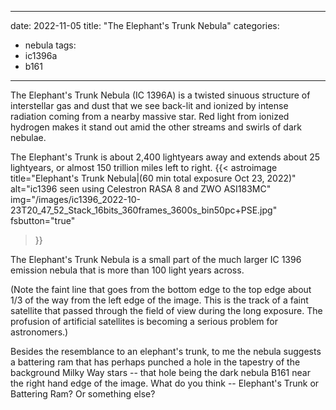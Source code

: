 ------
date: 2022-11-05
title: "The Elephant's Trunk Nebula"
categories:
- nebula
tags:
- ic1396a
- b161
---


<!--more-->
The Elephant's Trunk Nebula (IC 1396A) is a twisted sinuous structure of interstellar gas and dust that we see back-lit and ionized by intense radiation coming from a nearby massive star. Red light from ionized hydrogen makes it stand out amid the other streams and swirls of dark nebulae.

 The Elephant's Trunk is about 2,400 lightyears away and extends about 25 lightyears, or almost 150 trillion miles left to right.
{{< astroimage
title="Elephant's Trunk Nebula|(60 min total exposure Oct 23, 2022)"
   alt="ic1396 seen using Celestron RASA 8 and ZWO ASI183MC"
   img="/images/ic1396_2022-10-23T20_47_52_Stack_16bits_360frames_3600s_bin50pc+PSE.jpg"
   fsbutton="true"
>}}

The Elephant's Trunk Nebula is a small part of the much larger IC 1396 emission nebula that is more than 100 light years across. 

(Note the faint line that goes from the bottom edge to the top edge about 1/3 of the way from the left edge of the image.  This is the track of a faint satellite that passed through the field of view during the long exposure.  The profusion of artificial satellites is becoming a serious problem for astronomers.)

Besides the resemblance to an elephant's trunk, to me the nebula suggests a battering ram that has perhaps punched a hole in the tapestry of the background Milky Way stars -- that hole being the dark nebula B161 near the right hand edge of the image.  What do you think -- Elephant's Trunk or Battering Ram?  Or something else?